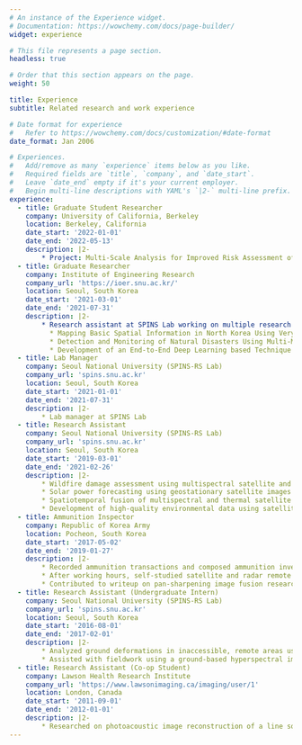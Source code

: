 ```yaml
---
# An instance of the Experience widget.
# Documentation: https://wowchemy.com/docs/page-builder/
widget: experience

# This file represents a page section.
headless: true

# Order that this section appears on the page.
weight: 50

title: Experience
subtitle: Related research and work experience

# Date format for experience
#   Refer to https://wowchemy.com/docs/customization/#date-format
date_format: Jan 2006

# Experiences.
#   Add/remove as many `experience` items below as you like.
#   Required fields are `title`, `company`, and `date_start`.
#   Leave `date_end` empty if it's your current employer.
#   Begin multi-line descriptions with YAML's `|2-` multi-line prefix.
experience:
  - title: Graduate Student Researcher
    company: University of California, Berkeley
    location: Berkeley, California
    date_start: '2022-01-01'
    date_end: '2022-05-13'
    description: |2-   
        * Project: Multi-Scale Analysis for Improved Risk Assessment of Wildfires Facilitated by Data and Computation. (*C3AI*) [Link](https://c3.ai/dti/research/2021-projects/)
  - title: Graduate Researcher
    company: Institute of Engineering Research
    company_url: 'https://ioer.snu.ac.kr/'
    location: Seoul, South Korea
    date_start: '2021-03-01'
    date_end: '2021-07-31'
    description: |2-
        * Research assistant at SPINS Lab working on multiple research projects :
          * Mapping Basic Spatial Information in North Korea Using Very High Resolution Satellite Images (*The Institute for Peace and Unification Studies*) [Publication Link](https://www.researchgate.net/profile/Minho-Kim-23/publication/354176367_Mapping_Inaccessible_Areas_Using_Deep_Learning_Based_Semantic_Segmentation_of_VHR_Satellite_Images_with_OpenStreetMap_Data/links/6129b344c69a4e48795fffcf/Mapping-Inaccessible-Areas-Using-Deep-Learning-Based-Semantic-Segmentation-of-VHR-Satellite-Images-with-OpenStreetMap-Data.pdf)
          * Detection and Monitoring of Natural Disasters Using Multi-Modal and Multi-Sensor Remotely-Sensed Imagery (*Ministry of Interior & Safety*)
          * Development of an End-to-End Deep Learning based Technique to Generate Very High Resolution Environmental Data (*National Research Foundation*) [Publication Link](https://www.sciencedirect.com/science/article/pii/S0924271621002537?via%3Dihub)
  - title: Lab Manager
    company: Seoul National University (SPINS-RS Lab)
    company_url: 'spins.snu.ac.kr'
    location: Seoul, South Korea
    date_start: '2021-01-01'
    date_end: '2021-07-31'
    description: |2-
        * Lab manager at SPINS Lab
  - title: Research Assistant
    company: Seoul National University (SPINS-RS Lab)
    company_url: 'spins.snu.ac.kr'
    location: Seoul, South Korea
    date_start: '2019-03-01'
    date_end: '2021-02-26'
    description: |2-
        * Wildfire damage assessment using multispectral satellite and Planetscope images [Publication Link](http://koreascience.or.kr/article/JAKO201925258774737.page)
        * Solar power forecasting using geostationary satellite images and meteorological data [Publication Link](https://www.mdpi.com/2072-4292/12/15/2357)
        * Spatiotemporal fusion of multispectral and thermal satellite images [Publication Link](https://www.isprs-ann-photogramm-remote-sens-spatial-inf-sci.net/V-3-2020/247/2020/)
        * Development of high-quality environmental data using satellite images via deep learning algorithms [Publication Link](https://ai4earthscience.github.io/neurips-2020-workshop/papers/ai4earth_neurips_2020_27.pdf)
  - title: Ammunition Inspector
    company: Republic of Korea Army
    location: Pocheon, South Korea
    date_start: '2017-05-02'
    date_end: '2019-01-27'
    description: |2-
        * Recorded ammunition transactions and composed ammunition inventory reports using Excel
        * After working hours, self-studied satellite and radar remote sensing
        * Contributed to writeup on pan-sharpening image fusion research using Worldview images [Publication Link](https://ieeexplore.ieee.org/abstract/document/8091115)
  - title: Research Assistant (Undergraduate Intern)
    company: Seoul National University (SPINS-RS Lab)
    company_url: 'spins.snu.ac.kr'
    location: Seoul, South Korea
    date_start: '2016-08-01'
    date_end: '2017-02-01'
    description: |2-
        * Analyzed ground deformations in inaccessible, remote areas using Sentinel-1 SAR images
        * Assisted with fieldwork using a ground-based hyperspectral imager to monitor crop health
  - title: Research Assistant (Co-op Student)
    company: Lawson Health Research Institute
    company_url: 'https://www.lawsonimaging.ca/imaging/user/1'
    location: London, Canada
    date_start: '2011-09-01'
    date_end: '2012-01-01'
    description: |2-
        * Researched on photoacoustic image reconstruction of a line source using multiple regularization percentages with the addition of maximum intensity projection using Matlab
---
```

